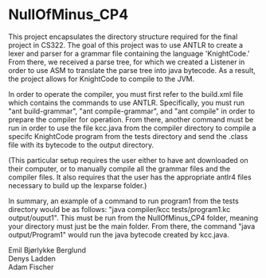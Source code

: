 # NullOfMinus_CP4

This project encapsulates the directory structure required for the final project in CS322.
The goal of this project was to use ANTLR to create a lexer and parser for a grammar file containing the language 'KnightCode.' From there, we received a parse tree, for which we created a Listener in order to use ASM to translate the parse tree into java bytecode. As a result, the project allows for KnightCode to compile to the JVM.

In order to operate the compiler, you must first refer to the build.xml file which contains the commands to use ANTLR. Specifically, you must run "ant build-grammar", "ant compile-grammar", and "ant compile" in order to prepare the compiler for operation. From there, another command must be run in order to use the file kcc.java from the compiler directory to compile a specifc KnightCode program from the tests directory and send the .class file with its bytecode to the output directory.

(This particular setup requires the user either to have ant downloaded on their computer, or to manually compile all the grammar files and the compiler files. It also requires that the user has the appropriate antlr4 files necessary to build up the lexparse folder.)

In summary, an example of a command to run program1 from the tests directory would be as follows: "java compiler/kcc tests/program1.kc output/ouput1". This must be run from the NullOfMinus_CP4 folder, meaning your directory must just be the main folder.
From there, the command "java output/Program1" would run the java bytecode created by kcc.java. 

Emil Bjørlykke Berglund  
Denys Ladden   
Adam Fischer   
